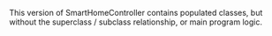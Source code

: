 This version of SmartHomeController contains populated classes, but without the superclass / subclass relationship, or main program logic.
